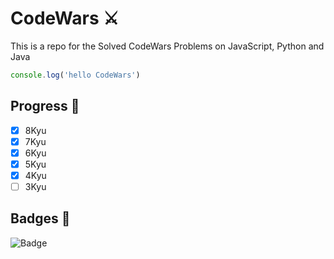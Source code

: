 # CodeWars ⚔️
This is a repo for the Solved CodeWars Problems on JavaScript, Python and Java
```js
console.log('hello CodeWars')
```

## Progress 💪
- [x] 8Kyu
- [x] 7Kyu
- [x] 6Kyu
- [x] 5Kyu
- [x] 4Kyu
- [ ] 3Kyu

## Badges 🦡
![Badge](https://www.codewars.com/users/grayTurtle/badges/large)

